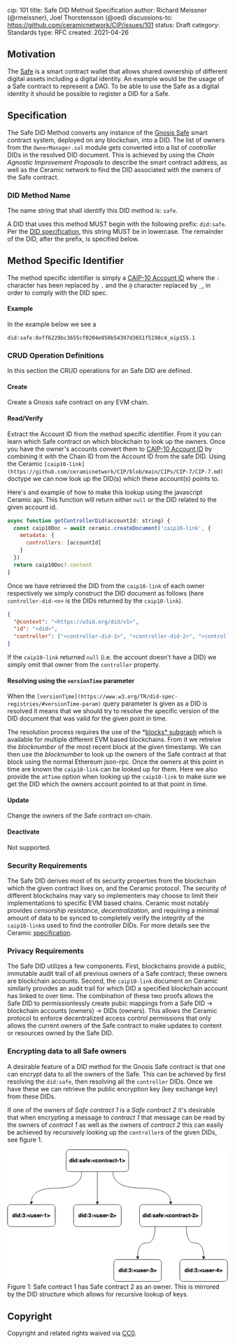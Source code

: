 cip: 101
title: Safe DID Method Specification
author: Richard Meissner (@rmeissner), Joel Thorstensson (@oed)
discussions-to: <https://github.com/ceramicnetwork/CIP/issues/101>
status: Draft
category: Standards
type: RFC
created: 2021-04-26

## Motivation
The [Safe](https://gnosis-safe.io/) is a smart contract wallet that allows shared ownership of different digital assets including a digital identity. An example would be the usage of a Safe contract to represent a DAO. To be able to use the Safe as a digital identity it should be possible to register a DID for a Safe.

## Specification
The Safe DID Method converts any instance of the [Gnosis Safe](https://gnosis-safe.io/) smart contract system, deployed on any blockchain, into a DID. The list of owners from the `OwnerManager.sol` module gets converted into a list of *controller* DIDs in the resolved DID document. This is achieved by using the *Chain Agnostic Improvement Proposals* to describe the smart contract address, as well as the Ceramic network to find the DID associated with the owners of the Safe contract.

### DID Method Name

The name string that shall identify this DID method is: `safe`.

A DID that uses this method MUST begin with the following prefix: `did:safe`. Per the [DID specification](https://w3c.github.io/did-core/), this string MUST be in lowercase. The remainder of the DID, after the prefix, is specified below.

## Method Specific Identifier

The method specific identifier is simply a [CAIP-10 Account ID](https://github.com/ChainAgnostic/CAIPs/blob/master/CAIPs/caip-10.md) where the `:` character has been replaced by `.` and the `@` character replaced by `_`, in order to comply with the DID spec.

#### Example

In the example below we see a

```
did:safe:0xff6229bc3655cf0204e850b54397d3651f5198c4_eip155.1
```

### CRUD Operation Definitions

In this section the CRUD operations for an Safe DID are defined.

#### Create

Create a Gnosis safe contract on any EVM chain.

#### Read/Verify

Extract the Account ID from the method specific identifier. From it you can learn which Safe contract on which blockchain to look up the owners. Once you have the owner's accounts convert them to [CAIP-10 Account ID](https://github.com/ChainAgnostic/CAIPs/blob/master/CAIPs/caip-10.md) by combining it with the Chain ID from the Account ID from the safe DID. Using the Ceramic `[caip10-link](https://github.com/ceramicnetwork/CIP/blob/main/CIPs/CIP-7/CIP-7.md)` doctype we can now look up the DID(s) which these account(s) points to.

Here's and example of how to make this lookup using the javascript Ceramic api. This function will return either `null` or the DID related to the given account id.

```jsx
async function getControllerDid(accountId: string) {
  const caip10Doc = await ceramic.createDocument('caip10-link', {
    metadata: {
      controllers: [accountId]
    }
  })
  return caip10Doc?.content
}
```

Once we have retrieved the DID from the `caip10-link` of each owner respectively we simply construct the DID document as follows (here `controller-did-<n>` is the DIDs returned by the `caip10-link`).

```json
{
  "@context": "<https://w3id.org/did/v1>",
  "id": "<did>",
  "controller": ["<controller-did-1>", "<controller-did-2>", "<controller-did-3>"]
}
```

If the `caip10-link` returned `null` (i.e. the account doesn't have a DID) we simply omit that owner from the `controller` property.

#### Resolving using the `versionTime` parameter

When the `[versionTime](https://www.w3.org/TR/did-spec-registries/#versionTime-param)` query parameter is given as a DID is resolved it means that we should try to resolve the specific version of the DID document that was valid for the given point in time.

The resolution process requires the use of the *[blocks* subgraph](https://thegraph.com/explorer/subgraph/yyong1010/ethereumblocks) which is available for multiple different EVM based blockchains. From it we retreive the *blocknumber* of the most recent block at the given timestamp. We can then use the *blocknumber* to look up the owners of the Safe contract at that block using the normal Ethereum json-rpc. Once the owners at this point in time are known the `caip10-link` can be looked up for them. Here we also provide the `atTime` option when looking up the `caip10-link` to make sure we get the DID which the owners account pointed to at that point in time.

#### Update

Change the owners of the Safe contract on-chain.

#### Deactivate

Not supported.

### Security Requirements

The Safe DID derives most of its security properties from the blockchain which the given contract lives on, and the Ceramic protocol. The security of different blockchains may vary so implementers may choose to limit their implementations to specific EVM based chains. Ceramic most notably provides *censorship resistance*, *decentralization*, and requiring a minimal amount of data to be synced to completely verify the integrity of the `caip10-link`s used to find the controller DIDs. For more details see the Ceramic [specification](https://github.com/ceramicnetwork/ceramic/blob/master/SPECIFICATION.md).

### Privacy Requirements

The Safe DID utilizes a few components. First, blockchains provide a public, immutable audit trail of all previous owners of a Safe contract; these owners are blockchain accounts. Second, the `caip10-link` document on Ceramic similarly provides an audit trail for which DID a specified blockchain account has linked to over time. The combination of these two proofs allows the Safe DID to permissionlessly create pubic mappings from a Safe DID -> blockchain accounts (owners) -> DIDs (owners). This allows the Ceramic protocol to enforce decentralized access control permissions that only allows the current owners of the Safe contract to make updates to content or resources owned by the Safe DID.

### Encrypting data to all Safe owners

A desirable feature of a DID method for the Gnosis Safe contract is that one can encrypt data to all the owners of the Safe. This can be achieved by first resolving the `did:safe`, then resolving all the `controller` DIDs. Once we have these we can retrieve the public encryption key (key exchange key) from these DIDs. 

If one of the owners of *Safe contract 1* is a *Safe contract 2* it's desirable that when encrypting a message to *contract 1* that message can be read by the owners of *contract 1* as well as the owners of *contract 2* this can easily be achieved by recursively looking up the `controller`s of the given DIDs, see figure 1.

![image](./safe-did.png)
Figure 1: Safe contract 1 has Safe contract 2 as an owner. This is mirrored by the DID structure which allows for recursive lookup of keys.

## Copyright
Copyright and related rights waived via [CC0](https://creativecommons.org/publicdomain/zero/1.0/).
